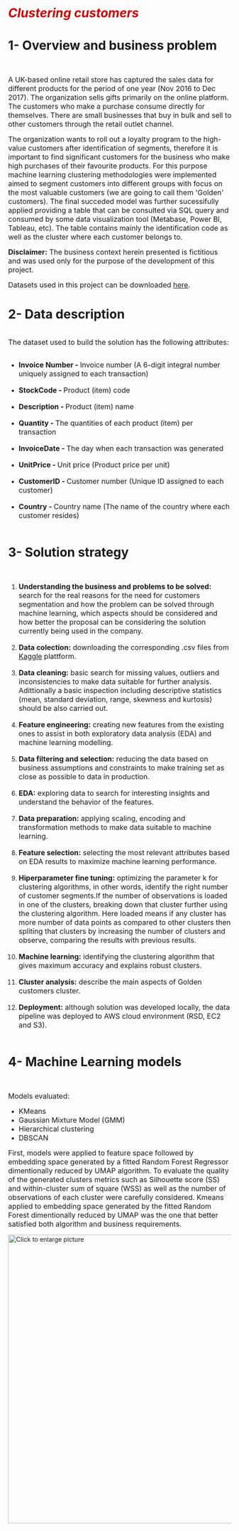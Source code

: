 <h1><b><font color="#cc0000"><i>Clustering customers </i></font></b></h1>





<h1>1- Overview and business problem</h1>

<br>
<p><font size="3">A UK-based online retail store has captured the sales data for different products for the period of one year (Nov 2016 to Dec 2017). The organization sells gifts primarily on the online platform.</br> The customers who make a purchase consume directly for themselves. There are small businesses that buy in bulk and sell to other customers through the retail outlet channel.</font></p>

<p><font size="3">The organization wants to roll out a loyalty program to the high-value customers after identification of segments, therefore it is important to find significant customers for the business who make high purchases of their favourite products. For this purpose machine learning clustering methodologies were implemented aimed to segment customers into different groups with focus on the most valuable customers (we are going to call them 'Golden' customers). The final succeded model was further sucessifully applied providing a table that can be consulted via SQL query and consumed by some data visualization tool (Metabase, Power BI, Tableau, etc). The table contains mainly the identification code as well as the cluster where each customer belongs to.</font></p>

<p><font size="3"><b>Disclaimer:</b> The business context herein presented is fictitious and was used only for the purpose of the development of this project.</font></p>


<p><font size="3">Datasets used in this project can be downloaded <a href="https://www.kaggle.com/vik2012kvs/high-value-customers-identification">here</a>.</font></p>








<h1>2- Data description</h1>

<br>
  <font size="3">The dataset used to build the solution has the following attributes:</font></li>
<br>
<br>
<ul>
  <li><font size="3"><b>Invoice Number - </b>Invoice number (A 6-digit integral number uniquely assigned to each transaction)</font></li><br>
  <li><font size="3"><b>StockCode - </b>Product (item) code</font></li><br>
  <li><font size="3"><b>Description - </b>Product (item) name</font></li><br>
  <li><font size="3"><b>Quantity - </b>The quantities of each product (item) per transaction</font></li><br>
  <li><font size="3"><b>InvoiceDate - </b>The day when each transaction was generated</font></li><br>
  <li><font size="3"><b>UnitPrice - </b>Unit price (Product price per unit)</font></li><br>
  <li><font size="3"><b>CustomerID - </b>Customer number (Unique ID assigned to each customer)</font></li><br>
  <li><font size="3"><b>Country - </b>Country name (The name of the country where each customer resides)</font></li><br>
</ul>








<h1>3- Solution strategy</h1>

<br>
<ol>
  <li><font size="3"><b>Understanding the business and problems to be solved:</b> search for the real reasons for the need for customers segmentation and how the problem can be solved through machine learning, which aspects should be considered and how better the proposal can be considering the solution currently being used in the company.</font></li>
<br>
  <li><font size="3"><b>Data colection:</b> downloading the corresponding .csv files from <a href="https://www.kaggle.com/vik2012kvs/high-value-customers-identification">Kaggle</a> plattform.</font></li>
<br>
  <li><font size="3"><b>Data cleaning:</b> basic search for missing values, outliers and inconsistencies to make data suitable for further analysis. Adittionally a basic inspection including descriptive statistics (mean, standard deviation, range, skewness and kurtosis) should be also carried out.</font></li>
<br>
  <li><font size="3"><b>Feature engineering:</b> creating new features from the existing ones to assist in both exploratory data analysis (EDA) and machine learning modelling.</font></li>
<br>
  <li><font size="3"><b>Data filtering and selection:</b>  reducing the data based on business assumptions and constraints to make training set as close as possible to data in production.</font></li>
<br>
  <li><font size="3"><b>EDA:</b> exploring data to search for interesting insights and understand the behavior of the features.</font></li>
<br>
  <li><font size="3"><b>Data preparation:</b> applying scaling, encoding and transformation methods to make data suitable to machine learning.</font></li>
<br>
  <li><font size="3"><b>Feature selection:</b> selecting the most relevant attributes based on EDA results to maximize machine learning performance.</font></li>
<br>
  <li><font size="3"><b>Hiperparameter fine tuning:</b> optimizing the parameter k for clustering algorithms, in other words, identify the right number of customer segments.If the number of observations is loaded in one of the clusters, breaking down that cluster further using the clustering algorithm. Here loaded means if any cluster has more number of data points as compared to other clusters then spliting that clusters by increasing the number of clusters and observe, comparing the results with previous results.</font></li>
<br>
  <li><font size="3"><b>Machine learning:</b> identifying the clustering algorithm that gives maximum accuracy and explains robust clusters.</font></li>
<br>
  <li><font size="3"><b>Cluster analysis:</b> describe the main aspects of Golden customers cluster.</font></li>
<br>
  <li><font size="3"><b>Deployment:</b> although solution was developed locally, the data pipeline was deployed to AWS cloud environment (RSD, EC2 and S3).</font></li>
<br>  
</ol>







<h1>4- Machine Learning models</h1>

<br>
<p><font size="3">Models evaluated:</font></p>


<ul>
  <li><font size="3">KMeans</font></li>
  <li><font size="3">Gaussian Mixture Model (GMM)</font></li>
  <li><font size="3">Hierarchical clustering</font></li>
  <li><font size="3">DBSCAN</font></li>
</ul>


<p><font size="3">First, models were applied to feature space followed by embedding space generated by a fitted Random Forest Regressor dimentionally reduced by UMAP algorithm. To evaluate the quality of the generated clusters metrics such as Silhouette score (SS) and within-cluster sum of square (WSS) as well as the number of observations of each cluster were carefully considered. Kmeans applied to embedding space generated by the fitted Random Forest dimentionally reduced by UMAP was the one that better satisfied both algorithm and business requirements.</font></p>

<img src="https://drive.google.com/uc?export=view&id=1ruToMh6lLToKZlV6q7CaIIqVGJgjNbRp" style="width: 650px; max-width: 100%; height: auto" title="Click to enlarge picture" />


